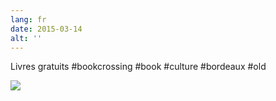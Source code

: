 ```yaml
---
lang: fr
date: 2015-03-14
alt: ''
---
```


Livres gratuits #bookcrossing #book #culture #bordeaux #old

![](/photos/2015-03-14-1426323894.jpg)